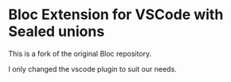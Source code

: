 # Bloc Extension for VSCode with Sealed unions

This is a fork of the original Bloc repository.

I only changed the vscode plugin to suit our needs.